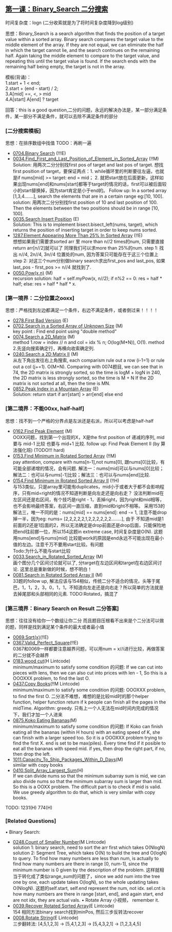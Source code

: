 ## [第一课：Binary_Search 二分搜索]()
时间复杂度：logn (二分收索就是为了将时间复杂度降到log级别)

思想：Binary_Search is a search algorithm that finds the position of a target value within a sorted array. 
Binary search compares the target value to the middle element of the array. 
If they are not equal, we can eliminate the half in which the target cannot lie, and the search continues on the remaining half.
Again taking the middle element to compare to the target value, and repeating this until the target value is found. 
If the search ends with the remaining half being empty, the target is not in the array.

模板(背诵)：<br>
1.start + 1 < end; <br>
2.start + (end - start) / 2; <br>
3.A[mid] ==, <, >  mid <br>
4.A[start] A[end] ? target <br>

回答：this is a good question,二分的问题，永远的解决办法是，某一部分满足条件，某一部分不满足条件，就可以去除不满足条件的部分

### [二分搜索模板]<br>
思想：在排序数组中找值
TODO：再刷一遍
- [0704.Binary Search](Solutions/0704.Binary_Search.py)   (!!!E) <br> 
- [0034.Find_First_and_Last_Position_of_Element_in_Sorted_Array](Solutions/0034.Find_First_and_Last_Position_of_Element_in_Sorted_Array.java) (!!M) <br>
Solution: 用两次二分分别找first pos of target and last pos of target. 想找first position of target，要保证两点：1. while循环里的判断要往左逼，也就是if nums[mid] >= target: end = mid； 2. 就把start放在后面更新，这样如果出现nums[end]和nums[start]都等于target的情况的话，first可以被后面较小的start替换掉，因为start肯定是小于end的。
Follow up: In a sorted array [1,3,4.......], search the elements that are in a certain range eg:[10, 100]. 
solution: 用两次二分分别找first position of 10 and last position of 100. Then the elements between the two positions should be in range [10, 100]. <br>
- [0035.Search Insert Position](Solutions/0035.Search_Insert_Position.py) (E) <br> 
Solution: This is to implement bisect.bisect_left(nums, target), which returns the position of inserting target in order to keep nums sorted.
- [1287.Element Appearing More Than 25% In Sorted Array](Solutions/1287.Element_Appearing_More_Than_25%_In_Sorted_Array.py) (!!E) <br> 
想想如果我们需要求sorted arr 里 more than n//2 times的num, 只需要直接return arr[n//2]就可以了 同理我们可以求more than 25%的num. step 1: 找出 n//4, 2n//4, 3n//4 位置处的num, 因为答案只可能存在于这三个位置上 step 2: 对这三个num分别做binary search求出first_pos and last_pos, 如果last_pos - first_pos >= n//4 就找到了.
- [0050.Pow(x,n)](Solutions/0050.Pow(x,n).py) (M) <br> 
recursion solution: half = self.myPow(x, n//2); if n%2 == 0: res = half * half; else: res = half * half * x.

### [第一境界：二分位置之ooxx]<br>
思想：严格找到左边都满足一个条件，右边不满足条件，或者倒过来！！！！

- [0278.First Bad Version](Solutions/0278.First_Bad_Version.py) (E) <br>
- [0702.Search in a Sorted Array of Unknown Size](Solutions/0702.Search_in_a_Sorted_Array_of_Unknown_Size.py) (M) <br>
  key point : Find end point using "double method" <br>
- [0074.Search a 2D_Matrix](Solutions/0074.Search_a_2D_Matrix.py) (M) <br>
method 1.row = index // n and col = idx % n;   O(log(M*N)), O(1).
method 2.先竖向搜索确定行，再横向收索确定列.
- [0240.Search a 2D Matrix II](Solutions/0240.Search_a_2D_Matrix_II.py) (M) <br>
从左下角出发往右上角搜索, each comparism rule out a row (i-1=1) or rule out a col (j+=1). O(M+N). Comparing with 0074题目, we can see that in 74, the 2D matrix is strongly sorted, so the time is logM + logN
in 240, the 2D matrix is less strongly sorted, so the time is M + N
If the 2D matrix is not sorted at all, then the time is MN.
- [0852.Peak Index in a Mountain Array](Solutions/0852.Peak_Index_in_a_Mountain_Array.py) (E) <br>
Solution: return start if arr[start] > arr[end] else end

### [第二境界：不能00xx, half-half]<br>
思想：找不到一个严格的分界点是左派还是右派，所以可以考虑是half-half<br>

- [0162.Find Peak Element](Solutions/0162.Find_Peak_Element.py) (M) <br>
  OOXX问题，找到第一个出现的X，X是the first position of 递减的序列, mid 要与 mid-1 比较 也要与 mid+1 比较.
  follow up: Find Peak Element II (by 算法强化班)   (TODO!!! hard)
- [0153.Find Minimum in Rotated Sorted Array](Solutions/0153.Find_Minimum_in_Rotated_Sorted_Array.py) (!!M)  <br>
  pay attention, compare with nums[n-1],not nums[0], 跟nums[0]比较，有可能全部递增的情况，会有问题.
  解法一：nums[mid]可以与nums[0]比较；解法二：也可以与nums[-1]比较；解法三：也可以与nums[end]比较.
- [0154.Find Minimum in Rotated Sorted Array II](Solutions/0154.Find_Minimum_in_Rotated_Sorted_Array_II.py)  (!!H)   <br>
  与153类似，只是array里可能有duplicates，mid小于或者大于都不会影响程序，只有mid=right的情况不知道判断是向左走还是向右走？
  没法判断mid在左区间还是右区间，有个技巧是right - 1，丢掉right，因为right和mid相等，也不会影响最终答案，右区间一直压缩，直到mid和right不相等。
  采用153的解法三，唯一不同的是：nums[mid] == nums[end]: end -= 1, 注意不能drop掉一半，因为eg: nums= [2,2,2,2,2,1,2,2,2,2,2,2........], 由于   不知道mid是1   前面的2还是1后面的2，所以无法确定是drop前面还是drop后面，只能保险地把end往前挪一位，所以154这题in extreme case, 时间复杂度是O(N).   这题用nums[end]与nums[mid]   比较能work的原因是end永远不可能出现在最小值的左边。注意千万不要用start比较。有问题<br>
  Todo:为什么不能与start比较
- [0033.Search_in_Rotated_Sorted_Array](Solutions/0033.Search_in_Rotated_Sorted_Array.py) (M) <br>
  画个图分几个区间讨论就可以了, 分target在左边区间和target在右边区间讨论. 这里总是重新做的时候，想不明白！<br>
- [0081.Search in Rotated Sorted Array II](Solutions/0081.Search_in_Rotated_Sorted_Array_II.py) (M) <br> 
  33题的follow up, 解法应该与154相似，传统二分不适合的情况，头等于尾巴，1，1，2，3，0，1，1，不知道向左走还是向右走？所以简单的方法就是去掉尾部和头部相同的元素.
TODO:Rotated，搞混了
  
### [第三境界：Binary Search on Result 二分答案]<br>
思想：往往没有给你一个数组让你二分 而且题目压根看不出来是个二分法可以做的题，同样是找到满足某个条件的最大或者最小值

- [0069.Sqrt(x)](Solutions/0069.Sqrt(x).py)(!!E)<br>
- [0367.Valid_Perfect_Square](Solutions/0367.Valid_Perfect_Square.py)(!!E) <br>
  0367和0069一样都要注意越界问题，可以用num = x//i进行比较，再做答案的二分就不会越界
- [0183.wood cut](Solutions/0183.wood_cut.py)(H Lintcode)<br>
  minimum/maximum to satisfy some condition 的问题: If we can cut into pieces with lens, then we can also cut into prices with len - 1, So this   is a OOOXXX problem, to find the last O.<br>
- [0437.Copy Books](Solutions/0437.Copy_Books.py)(!!M Lintcode) <br>
  minimum/maximum to satisfy some condition 的问题: OOOXXX problem, to find the first O. 二分法不难想，难想的是比较mid时的那个helper function, helper   function return if k people can finish all the pages in the midTime. Algorithm: greedy. 只有上一个人无法在mid时间内完成的情况下，我们才加一个人进来
- [0875.Koko Eating Bananas](Solutions/0875.Koko_Eating_Bananas.py)(M)<br>
  minimum/maximum to satisfy some condition 的问题: If Koko can finish eating all the bananas (within H hours) with an eating speed of K, she can finish with a larger speed too. So it is a OOOXXX problem trying to find the first X. end is set to be max(piles). Every time find if it   posible to eat all the bananas with speed mid. if yes, then drop the right part, if no, then drop the left.
- [1011.Capacity_To_Ship_Packages_Within_D_Days](Solutions/1011.Capacity_To_Ship_Packages_Within_D_Days.py)(M)<br>
similar with copy books
- [0410.Split_Array_Largest_Sum](Solutions/0410.Split_Array_Largest_Sum.py)(H)<br>
If we can divide nums so that the minimum subarray sum is mid, we can also divide nums so that the minimum subarray sum is larger than mid. So this is a OOXX problem. The difficult part is to check if mid is valid. We use greedy algorithm to do that, which is very similar with copy books.

TODO:
1231(H) 
774(H)

### [Related Questions]<br>
• Binary Search:
- [0248.Count of Smaller Number](Solutions/0248.Count_of_Smaller_Number.py)(M Lintcode) <br>
solution 1: binary search, need to sort the arr first which takes O(NlogN) solution 2: Segment Tree, which takes O(N) to build the tree and O(logN) to query. To find how many numbers are less than num, is actually to find how many numbers are there in range [0, num-1], since the minimum number is 0 given by the description of the problem. 这样就相当于转化成了类似range_sum的问题了，since we add num into the tree one by one, each update takes O(logN), so the whole updating takes O(NlogN). 这题的self.start, self.end represent the num, not idx. sel.cnt is how many numbers are there in range [start, end], and again start, end are not idx, they are actual vals.
• Rotate Array 小视频， remember it. <br>
- [0039.Recover Rotated Sorted Array](Solutions/0039.Recover_Rotated_Sorted_Array.py)(E Lintcode) <br>
154 相同方法binary search找到minPos, 然后三步反转法recover
- [0008.Rotate String](Solutions/0008.Rotate_String.py)(E Lintcode) <br>
三步翻转法: [4,5,1,2,3] → [5,4,1,2,3] → [5,4,3,2,1] → [1,2,3,4,5]
